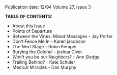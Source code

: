 Publication date: 12/94
Volume 27, Issue 3

**TABLE OF CONTENTS:**
- About this Issue
- Points of Departure
- Between the Vines: Mixed Messages - Jay Porter
- Don't Fence Me In - Karen jacobson
- The Next Stage - Robin Kemper
- Burying the Colonel - joshua Civin
- Won't you be our Neighbors? - Ann Sledge
- Trailing Behind? - Kate Schuler
- Medical Miracles - Dan Murphy

